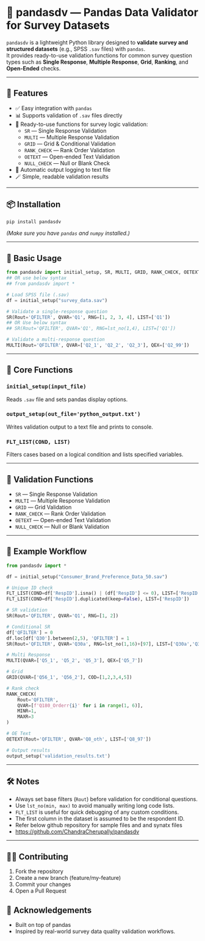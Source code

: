 # 🧾 pandasdv — Pandas Data Validator for Survey Datasets

`pandasdv` is a lightweight Python library designed to **validate survey and structured datasets** (e.g., SPSS `.sav` files) with `pandas`.  
It provides ready-to-use validation functions for common survey question types such as **Single Response**, **Multiple Response**, **Grid**, **Ranking**, and **Open-Ended** checks.

---

## 🚀 Features

- ✅ Easy integration with `pandas`
- 📊 Supports validation of `.sav` files directly
- 🧠 Ready-to-use functions for survey logic validation:
  - `SR` — Single Response Validation
  - `MULTI` — Multiple Response Validation
  - `GRID` — Grid & Conditional Validation
  - `RANK_CHECK` — Rank Order Validation
  - `OETEXT` — Open-ended Text Validation
  - `NULL_CHECK` — Null or Blank Check
- 🧾 Automatic output logging to text file
- 🪄 Simple, readable validation results

---

## 📦 Installation

```bash
pip install pandasdv
```

*(Make sure you have `pandas` and `numpy` installed.)*

---

## 🧰 Basic Usage

```python
from pandasdv import initial_setup, SR, MULTI, GRID, RANK_CHECK, OETEXT, NULL_CHECK, FLT_LIST, lst_no
## OR use below syntax
## from pandasdv import *

# Load SPSS file (.sav)
df = initial_setup("survey_data.sav")

# Validate a single-response question
SR(Rout='QFILTER', QVAR='Q1', RNG=[1, 2, 3, 4], LIST=['Q1'])
## OR Use below syntax
## SR(Rout='QFILTER', QVAR='Q1', RNG=lst_no(1,4), LIST=['Q1'])

# Validate a multi-response question
MULTI(Rout='QFILTER', QVAR=['Q2_1', 'Q2_2', 'Q2_3'], QEX=['Q2_99'])
```

---

## 🧾 Core Functions

### `initial_setup(input_file)`
Reads `.sav` file and sets pandas display options.

### `output_setup(out_file='python_output.txt')`
Writes validation output to a text file and prints to console.

### `FLT_LIST(COND, LIST)`
Filters cases based on a logical condition and lists specified variables.

---

## 🧪 Validation Functions

- `SR` — Single Response Validation
- `MULTI` — Multiple Response Validation
- `GRID` — Grid Validation
- `RANK_CHECK` — Rank Order Validation
- `OETEXT` — Open-ended Text Validation
- `NULL_CHECK` — Null or Blank Validation

---

## 🧭 Example Workflow

```python
from pandasdv import *

df = initial_setup("Consumer_Brand_Preference_Data_50.sav")

# Unique ID check
FLT_LIST(COND=df['RespID'].isna() | (df['RespID'] <= 0), LIST=['RespID'])
FLT_LIST(COND=df['RespID'].duplicated(keep=False), LIST=['RespID'])

# SR validation
SR(Rout='QFILTER', QVAR='Q1', RNG=[1, 2])

# Conditional SR
df['QFILTER'] = 0
df.loc[df['Q30'].between(2,5), 'QFILTER'] = 1
SR(Rout='QFILTER', QVAR='Q30a', RNG=lst_no(1,16)+[97], LIST=['Q30a','Q30'])

# Multi Response
MULTI(QVAR=['Q5_1', 'Q5_2', 'Q5_3'], QEX=['Q5_7'])

# Grid
GRID(QVAR=['Q56_1', 'Q56_2'], COD=[1,2,3,4,5])

# Rank check
RANK_CHECK(
    Rout='QFILTER',
    QVAR=[f'Q180_Orderr{i}' for i in range(1, 6)],
    MINR=1,
    MAXR=3
)

# OE Text
OETEXT(Rout='QFILTER', QVAR='Q8_oth', LIST=['Q8_97'])

# Output results
output_setup('validation_results.txt')
```

---

## 🛠️ Notes

- Always set base filters (`Rout`) before validation for conditional questions.
- Use `lst_no(min, max)` to avoid manually writing long code lists.
- `FLT_LIST` is useful for quick debugging of any custom conditions.
- The first column in the dataset is assumed to be the respondent ID.
- Refer below github repository for sample files and and synatx files
- https://github.com/ChandraCherupally/pandasdv
---


## 🧑‍💻 Contributing

1. Fork the repository
2. Create a new branch (feature/my-feature)
3. Commit your changes
4. Open a Pull Request

## 🙌 Acknowledgements

- Built on top of pandas
- Inspired by real-world survey data quality validation workflows.

